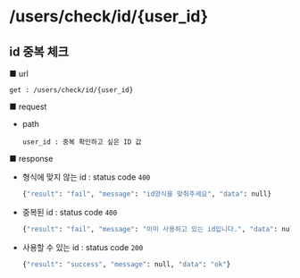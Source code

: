 # /users/check/id/{user_id}

## id 중복 체크

■ url

 `get : /users/check/id/{user_id}`

■ request

- path

  `user_id : 중복 확인하고 싶은 ID 값 `

■ response

- 형식에 맞지 않는 id : status code `400`

  ```python
  {"result": "fail", "message": "id양식을 맞춰주세요", "data": null}
  ```

- 중복된 id : status code `400`

  ```python
  {"result": "fail", "message": "이미 사용하고 있는 id입니다.", "data": null}
  ```

- 사용할 수 있는 id : status code `200`

  ```python
  {"result": "success", "message": null, "data": "ok"}
  ```